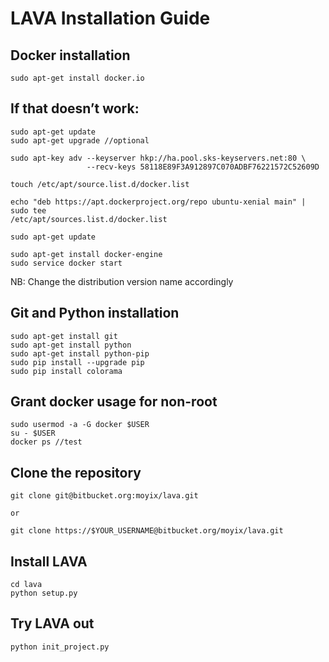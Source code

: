 # LAVA Installation Guide

## Docker installation
    sudo apt-get install docker.io

## If that doesn’t work:
    sudo apt-get update
    sudo apt-get upgrade //optional

    sudo apt-key adv --keyserver hkp://ha.pool.sks-keyservers.net:80 \
                     --recv-keys 58118E89F3A912897C070ADBF76221572C52609D

    touch /etc/apt/source.list.d/docker.list

    echo "deb https://apt.dockerproject.org/repo ubuntu-xenial main" | sudo tee
    /etc/apt/sources.list.d/docker.list

    sudo apt-get update

    sudo apt-get install docker-engine
    sudo service docker start
NB: Change the distribution version name accordingly


## Git and Python installation
    sudo apt-get install git
    sudo apt-get install python
    sudo apt-get install python-pip
    sudo pip install --upgrade pip
    sudo pip install colorama

## Grant docker usage for non-root
    sudo usermod -a -G docker $USER
    su - $USER
    docker ps //test

## Clone the repository
    git clone git@bitbucket.org:moyix/lava.git

    or

    git clone https://$YOUR_USERNAME@bitbucket.org/moyix/lava.git

## Install LAVA
    cd lava
    python setup.py

## Try LAVA out
    python init_project.py
